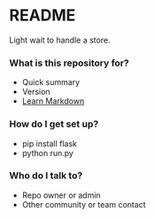 # README #

Light wait to handle a store.

### What is this repository for? ###

* Quick summary
* Version
* [Learn Markdown](https://bitbucket.org/tutorials/markdowndemo)

### How do I get set up? ###

* pip install flask
* python run.py

### Who do I talk to? ###

* Repo owner or admin
* Other community or team contact
